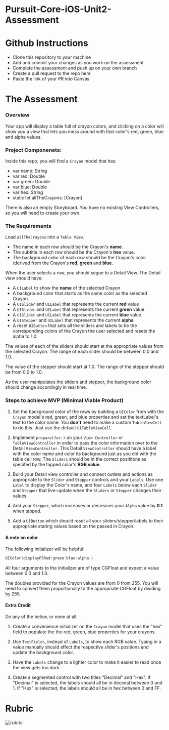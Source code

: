# Pursuit-Core-iOS-Unit2-Assessment

# Github Instructions
- Clone this repository to your machine
- Add and commit your changes as you work on the assessment
- Complete the assessment and push up on your own branch
- Create a pull request to the repo here
- Paste the link of your PR into Canvas

# The Assessment

### Overview

Your app will display a table full of crayon colors, and clicking on a color will show you a view that lets you mess around with that color's red, green, blue and alpha values.

### Project Componenets:

Inside this repo, you will find a ```Crayon``` model that has:

- var name: String
- var red: Double
- var green: Double
- var blue: Double
- var hex: String
- static let allTheCrayons: [Crayon]

There is also an empty Storyboard.  You have no existing View Controllers, so you will need to create your own.

### The Requirements 

Load ```allTheCrayons``` into a ```Table View```.  

- The name in each row should be the Crayon's **name**.  
- The subtitle in each row should be the Crayon's **hex** value.  
- The background color of each row should be the Crayon's color (derived from the Crayon's **red**, **green** and **blue**.  

When the user selects a row, you should segue to a Detail View.   The Detail view should have:

- A ```UILabel``` to show the **name** of the selected Crayon
- A background color that starts as the same color as the selected Crayon.
- A ```UISlider``` and ```UILabel``` that represents the current **red** value
- A ```UISlider``` and ```UILabel``` that represents the current **green** value
- A ```UISlider``` and ```UILabel``` that represents the current **blue** value
- A ```UIStepper``` and ```UILabel``` that represents the current **alpha**
- A reset ```UIButton``` that sets all the sliders and labels to be the corresponding colors of the Crayon the user selected and resets the alpha to 1.0.

The values of each of the sliders should start at the appropriate values from the selected Crayon.  The range of each slider should be between 0.0 and 1.0.

The value of the stepper should start at 1.0.  The range of the stepper should be from 0.0 to 1.0.

As the user manipulates the sliders and stepper, the background color should change accordingly in real time.


### Steps to achieve MVP (Minimal Viable Product)

1. Set the background color of the rows by building a ```UIColor``` from with the ```Crayon``` model's red, green, and blue properties and set the textLabel's text to the color name. You **don't** need to make a custom ```TableViewCell```
to do this. Just use the default ```UITableViewCell```.

1. Implement ```prepare(for:)``` on your ```View Controller``` or ```TableViewController``` in order to pass the color information over to the Detail ```ViewController```. This Detail ```ViewController``` should have a label with the color name and color its background just as you did with the table cell row. The ```Sliders``` should be in the correct posititons as specifed by the tapped color's **RGB value**.

1. Build your Detail view controller and connect outlets and actions as appropriate to the  ```Slider``` and ```Stepper``` controls and your ```Labels```. Use one ```Label``` to display the Color's name, and four ```Labels``` below each ```Slider``` and ```Stepper``` that live-update when the ```Sliders``` or ```Stepper``` changes their values.

1. Add your ```Stepper```, which increases or decreases your ```Alpha``` value by **0.1** when tapped. 

1. Add a ```UIButton``` which should reset all your sliders/stepper/labels to their appropriate staring values based on the passed in Crayon.


#### A note on color

The following initializer will be helpful:

```swift
UIColor(displayP3Red:green:blue:alpha:)
```

All four arguments to the initializer are of type CGFloat and expect a value between 0.0 and 1.0.

The doubles provided for the Crayon values are from 0 from 255.  You will need to convert them proportionally to the appropriate CGFloat by dividing by 255.



#### Extra Credit
Do any of the below, or none at all:

1. Create a convenience initializer on the ```Crayon``` model that uses the "hex" field to populate the the red, green, blue properties for your crayons. 

1. Use ```TextFields```, instead of ```Labels```, to show each RGB value. Typing in a value manually should affect the respective slider's positions and update the background color.

1. Have the ```Labels``` change to a lighter color to make it easier to read once the view gets too dark.

1. Create a segmented control with two titles "Decimal" and "Hex".  If "Decimal" is selected, the labels should all be in decimal between 0 and 1.  If "Hex" is selected, the labels should all be in hex between 0 and FF.

# Rubric

![rubric](https://github.com/joinpursuit/Pursuit-Core-iOS-Unit2-Assessment/blob/master/Unit2Rubric.png)

